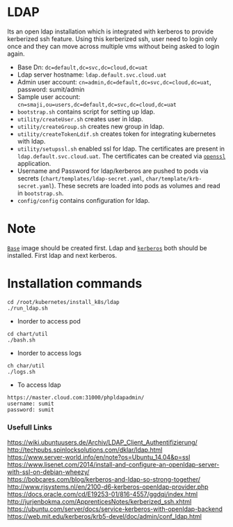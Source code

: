 # LDAP

Its an open ldap installation which is integrated with kerberos to provide kerberized ssh 
feature. Using this kerberized ssh, user need to login only once and they can move across
multiple vms without being asked to login again.
- Base Dn: `dc=default,dc=svc,dc=cloud,dc=uat`
- Ldap server hostname: `ldap.default.svc.cloud.uat`
- Admin user account: `cn=admin,dc=default,dc=svc,dc=cloud,dc=uat`, password: sumit/admin
- Sample user account: `cn=smaji,ou=users,dc=default,dc=svc,dc=cloud,dc=uat`
- `bootstrap.sh` contains script for setting up ldap.
- `utility/createUser.sh` creates user in ldap.
- `utility/createGroup.sh` creates new group in ldap.
- `utility/createTokenLdif.sh` creates token for integrating kubernetes with ldap.
- `utility/setupssl.sh` enabled ssl for ldap. The certificates are present in `ldap.default.svc.cloud.uat`.
The certificates can be created via [`openssl`](https://github.com/sumitmaji/openssl) application.
- Username and Password for ldap/kerberos are pushed to pods via secrets 
(`chart/templates/ldap-secret.yaml`, `char/template/krb-secret.yaml`). These secrets are loaded
into pods as volumes and read in `bootstrap.sh`.
- `config/config` contains configuration for ldap.

# Note
[`Base`](https://github.com/sumitmaji/base/tree/trusty) image should be created first.
Ldap and [`kerberos`](https://github.com/sumitmaji/kubernetes/tree/master/install_k8s/kerberos) both should be installed. First ldap and next kerberos.

# Installation commands

```console
cd /root/kubernetes/install_k8s/ldap
./run_ldap.sh
```

- Inorder to access pod
```console
cd chart/util
./bash.sh
```

- Inorder to access logs
```console
ch char/util
./logs.sh
```

- To access ldap
```console
https://master.cloud.com:31000/phpldapadmin/
username: sumit
password: sumit
```

### Usefull Links

https://wiki.ubuntuusers.de/Archiv/LDAP_Client_Authentifizierung/<br>
http://techpubs.spinlocksolutions.com/dklar/ldap.html<br>
https://www.server-world.info/en/note?os=Ubuntu_14.04&p=ssl<br>
https://www.lisenet.com/2014/install-and-configure-an-openldap-server-with-ssl-on-debian-wheezy/<br>
https://bobcares.com/blog/kerberos-and-ldap-so-strong-together/<br>
http://www.rjsystems.nl/en/2100-d6-kerberos-openldap-provider.php<br>
https://docs.oracle.com/cd/E19253-01/816-4557/ggdqi/index.html<br>
http://jurjenbokma.com/ApprenticesNotes/kerberized_ssh.xhtml<br>
https://ubuntu.com/server/docs/service-kerberos-with-openldap-backend<br>
https://web.mit.edu/kerberos/krb5-devel/doc/admin/conf_ldap.html<br>
